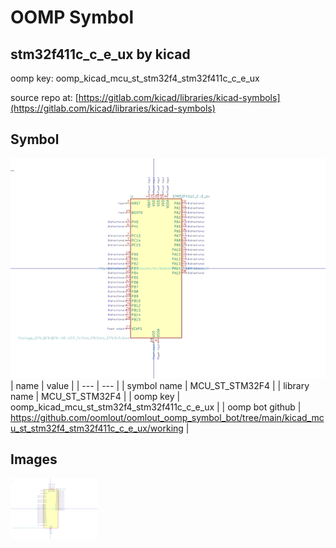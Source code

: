 # OOMP Symbol  
## stm32f411c_c_e_ux  by kicad  
  
oomp key: oomp_kicad_mcu_st_stm32f4_stm32f411c_c_e_ux  
  
source repo at: [https://gitlab.com/kicad/libraries/kicad-symbols](https://gitlab.com/kicad/libraries/kicad-symbols)  
## Symbol  
  
[![working.png](working_600.png)](working.png)  
| name | value | 
| --- | --- | 
| symbol name | MCU_ST_STM32F4 | 
| library name | MCU_ST_STM32F4 | 
| oomp key | oomp_kicad_mcu_st_stm32f4_stm32f411c_c_e_ux | 
| oomp bot github | https://github.com/oomlout/oomlout_oomp_symbol_bot/tree/main/kicad_mcu_st_stm32f4_stm32f411c_c_e_ux/working | 
## Images  
  
[![working.png](working_140.png)](working.png)  
